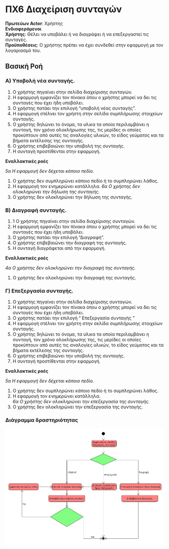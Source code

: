 # ΠΧ6 Διαχείριση συνταγών
**Πρωτεύων Actor**: Χρήστης   
**Ενδιαφερόμενοι**  
**Χρήστης**: Θέλει να υποβάλει ή να διαγράψει ή να επεξεργαστεί τις συνταγές.  
**Προϋποθέσεις**: Ο χρήστης πρέπει να έχει συνδεθεί στην εφαρμογή με τον λογαριασμό του.  
## Βασική Ροή

### Α) Υποβολή νέα συνταγής.

1. Ο χρήστης πηγαίνει στην σελίδα διαχείρισης συνταγών.
2. Η εφαρμογή εμφανίζει τον πίνακα όπου ο χρήστης μπορεί να δει τις συνταγές που έχει ήδη υποβάλει.
3. Ο χρήστης πατάει την επιλογή “υποβολή νέας συνταγής”.
4. Η εφαρμογή στέλνει τον χρήστη στην σελίδα συμπλήρωσης στοιχείων συνταγής.
5. Ο χρήστης δηλώνει το όνομα, τα υλικα τα οποία περιλαμβάνει η συνταγή, τον χρόνο ολοκλήρωσης της, τις μερίδες οι οποίες προκύπτουν από αυτές τις αναλογίες υλικών, το είδος γεύματος και τα βήματα εκτέλεσης της συνταγής.
6. Ο χρήστης επιβεβαιώνει την υποβολή της συνταγής.
7. Η συνταγή προστίθενται στην εφαρμογή.

**Εναλλακτικές ροές**  

*5α Η εφαρμογή δεν δέχεται κάποιο πεδίο.*
1. Ο χρήστης δεν συμπληρώνει κάποιο πεδίο ή το συμπληρώνει λάθος.
2. Η εφαρμογή τον ενημερώνει κατάλληλα.
*6α Ο χρήστης δεν ολοκληρώνει την δήλωση της συνταγής.*
1. Ο χρήστης δεν ολοκληρώνει την δήλωση της συνταγής.

### Β) Διαγραφή συνταγής.

1. 1 Ο χρήστης πηγαίνει στην σελίδα διαχείρισης συνταγών.
2. Η εφαρμογή εμφανίζει τον πίνακα όπου ο χρήστης μπορεί να δει τις συνταγές που έχει ήδη υποβάλει.
3. Ο χρήστης πατάει την επιλογή “Διαγραφή”.
4. Ο χρήστης επιβεβαιώνει την διαγραφή της συνταγής.
5. Η συνταγή διαγράφεται από την εφαρμογή.

**Εναλλακτικές ροές**

*4α Ο χρήστης δεν ολοκληρώνει την διαγραφή της συνταγής.*
1. Ο χρήστης δεν ολοκληρώνει την διαγραφή της συνταγής.

### Γ) Επεξεργασία συνταγής. 

1.  Ο χρήστης πηγαίνει στην σελίδα διαχείρισης συνταγών.
2. Η εφαρμογή εμφανίζει τον πίνακα όπου ο χρήστης μπορεί να δει τις συνταγές που έχει ήδη υποβάλει.
3. Ο χρήστης πατάει την επιλογή “ Επεξεργασία συνταγής ”
4. Η εφαρμογή στέλνει τον χρήστη στην σελίδα συμπλήρωσης στοιχείων συνταγής.
5. Ο χρήστης δηλώνει το όνομα, τα υλικα τα οποία περιλαμβάνει η συνταγή, τον χρόνο ολοκλήρωσης της, τις μερίδες οι οποίες προκύπτουν από αυτές τις αναλογίες υλικών, το είδος γεύματος και τα βήματα εκτέλεσης της συνταγής.
6. Ο χρήστης επιβεβαιώνει την υποβολή της συνταγής.
7. Η συνταγή προστίθενται στην εφαρμογή.  

**Εναλλακτικές ροές**  

*5α Η εφαρμογή δεν δέχεται κάποιο πεδίο.*  
1. Ο χρήστης δεν συμπληρώνει κάποιο πεδίο ή το συμπληρώνει λάθος.
2. Η εφαρμογή τον ενημερώνει κατάλληλα.  
*6α Ο χρήστης δεν ολοκληρώνει την επεξεργασία της συνταγής.*
1. Ο χρήστης δεν ολοκληρώνει την επεξεργασία της συνταγής.


### Διάγραμμα δραστηριότητας
![](uml/requirements/recipe_management_activity_diagram.png)
